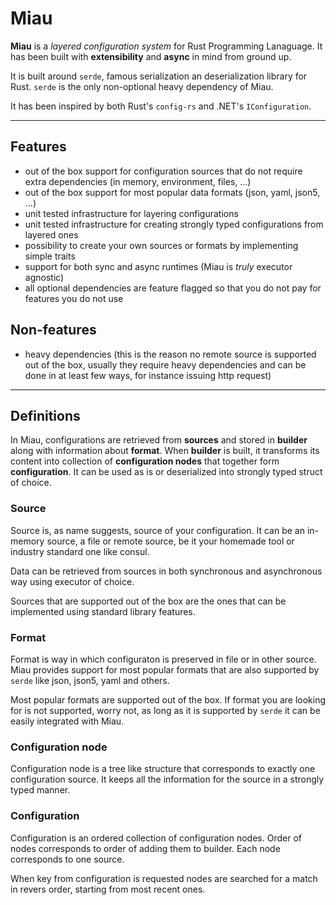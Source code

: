 # Miau

**Miau** is a *layered configuration system* for Rust Programming Lanaguage.
It has been built with **extensibility** and **async** in mind from ground up. 

It is built around `serde`, famous serialization an deserialization library for Rust. `serde` is the only non-optional heavy dependency of Miau.

It has been inspired by both Rust's `config-rs` and .NET's `IConfiguration`.

---

## Features


* out of the box support for configuration sources that do not require extra dependencies (in memory, environment, files, ...)
* out of the box support for most popular data formats (json, yaml, json5, ...)
* unit tested infrastructure for layering configurations
* unit tested infrastructure for creating strongly typed configurations from layered ones
* possibility to create your own sources or formats by implementing simple traits
* support for both sync and async runtimes (Miau is *truly* executor agnostic)
* all optional dependencies are feature flagged so that you do not pay for features you do not use

## Non-features

* heavy dependencies (this is the reason no remote source is supported out of the box, usually they require heavy dependencies and can be done in at least few ways, for instance issuing http request)

---

## Definitions

In Miau, configurations are retrieved from **sources** and stored in **builder** along with information about **format**. When **builder** is built, it transforms its content into collection of **configuration nodes** that together form **configuration**. It can be used as is or deserialized into strongly typed struct of choice.

### Source

Source is, as name suggests, source of your configuration. It can be an in-memory source, a file or remote source, be it your homemade tool or industry standard one like consul.

Data can be retrieved from sources in both synchronous and asynchronous way using executor of choice. 

Sources that are supported out of the box are the ones that can be implemented using standard library features.

### Format

Format is way in which configuraton is preserved in file or in other source. Miau provides support for most popular formats that are also supported by `serde` like json, json5, yaml and others. 

Most popular formats are supported out of the box. If format you are looking for is not supported, worry not, as long as it is supported by `serde` it can be easily integrated with Miau.

### Configuration node

Configuration node is a tree like structure that corresponds to exactly one configuration source. It keeps all the information for the source in a strongly typed manner.

### Configuration

Configuration is an ordered collection of configuration nodes. Order of nodes corresponds to order of adding them to builder. Each node corresponds to one source.

When key from configuration is requested nodes are searched for a match in revers order, starting from most recent ones.
